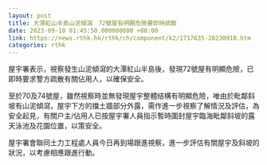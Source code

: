 ```yaml
---
layout: post
title: 大潭紅山半島山泥傾瀉　72號屋有明顯危險要即時疏散
date: 2023-09-10 01:45:50.000000000 +08:00
link: https://news.rthk.hk/rthk/ch/component/k2/1717635-20230910.htm
categories: rthk
---
```


屋宇署表示，視察發生山泥傾瀉的大潭紅山半島後，發現72號屋有明顯危險，已即時要求警方疏散有關佔用人，以確保安全。 

至於70及74號屋，雖然視察時並無發現屋宇整體结構有明顯危險，唯由於毗鄰斜坡有山泥傾瀉，屋宇下方的擋土牆部分外露，需作進一步視察了解情況及評估，為安全起見，有關户主/佔用人已按屋宇署人員指示暫時圍封屋宇臨海毗鄰斜坡的露天泳池及花園位置，以策安全。 

屋宇署會聯同土力工程處人員今日再到場跟進視察，進一步評估有關屋宇及斜坡的狀況，以考慮相應跟進行動。
